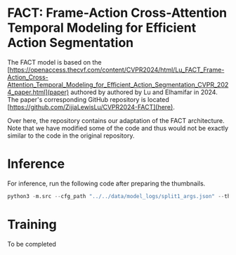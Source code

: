 # FACT: Frame-Action Cross-Attention Temporal Modeling for Efficient Action Segmentation
The FACT model is based on the [https://openaccess.thecvf.com/content/CVPR2024/html/Lu_FACT_Frame-Action_Cross-Attention_Temporal_Modeling_for_Efficient_Action_Segmentation_CVPR_2024_paper.html](paper) authored by authored by Lu and Elhamifar in 2024. The paper's corresponding GitHub repository is located [https://github.com/ZijiaLewisLu/CVPR2024-FACT](here). 

Over here, the repository contains our adaptation of the FACT architecture. Note that we have modified some of the code and thus would not be exactly similar to the code in the original repository.

# Inference
For inference, run the following code after preparing the thumbnails.

```python
python3 -m.src --cfg_path "../../data/model_logs/split1_args.json" --thumbnails_path "../../data/thumbnails_npy/thumbnails_60secsPerFrame_320px240px" --mapping_path "../../data/model_logs/class_mapping.txt" --weights_path "../../data/model_weights/split1_network.iter-32.net" --output_json_path "../../data/prediction_results/07nov_preds.json"
```

# Training 
To be completed

